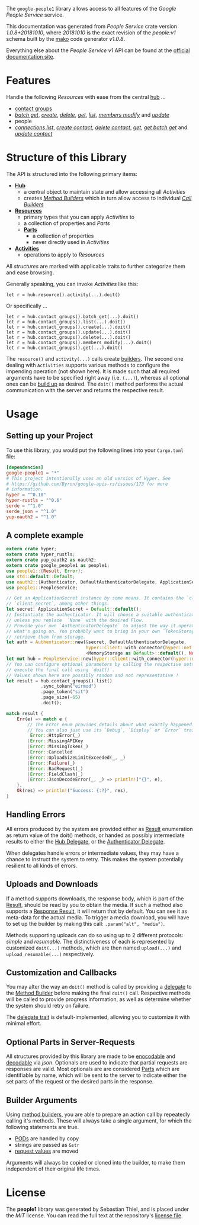 <!---
DO NOT EDIT !
This file was generated automatically from 'src/mako/api/README.md.mako'
DO NOT EDIT !
-->
The `google-people1` library allows access to all features of the *Google People Service* service.

This documentation was generated from *People Service* crate version *1.0.8+20181010*, where *20181010* is the exact revision of the *people:v1* schema built by the [mako](http://www.makotemplates.org/) code generator *v1.0.8*.

Everything else about the *People Service* *v1* API can be found at the
[official documentation site](https://developers.google.com/people/).
# Features

Handle the following *Resources* with ease from the central [hub](https://docs.rs/google-people1/1.0.8+20181010/google_people1/struct.PeopleService.html) ... 

* [contact groups](https://docs.rs/google-people1/1.0.8+20181010/google_people1/struct.ContactGroup.html)
 * [*batch get*](https://docs.rs/google-people1/1.0.8+20181010/google_people1/struct.ContactGroupBatchGetCall.html), [*create*](https://docs.rs/google-people1/1.0.8+20181010/google_people1/struct.ContactGroupCreateCall.html), [*delete*](https://docs.rs/google-people1/1.0.8+20181010/google_people1/struct.ContactGroupDeleteCall.html), [*get*](https://docs.rs/google-people1/1.0.8+20181010/google_people1/struct.ContactGroupGetCall.html), [*list*](https://docs.rs/google-people1/1.0.8+20181010/google_people1/struct.ContactGroupListCall.html), [*members modify*](https://docs.rs/google-people1/1.0.8+20181010/google_people1/struct.ContactGroupMemberModifyCall.html) and [*update*](https://docs.rs/google-people1/1.0.8+20181010/google_people1/struct.ContactGroupUpdateCall.html)
* people
 * [*connections list*](https://docs.rs/google-people1/1.0.8+20181010/google_people1/struct.PeopleConnectionListCall.html), [*create contact*](https://docs.rs/google-people1/1.0.8+20181010/google_people1/struct.PeopleCreateContactCall.html), [*delete contact*](https://docs.rs/google-people1/1.0.8+20181010/google_people1/struct.PeopleDeleteContactCall.html), [*get*](https://docs.rs/google-people1/1.0.8+20181010/google_people1/struct.PeopleGetCall.html), [*get batch get*](https://docs.rs/google-people1/1.0.8+20181010/google_people1/struct.PeopleGetBatchGetCall.html) and [*update contact*](https://docs.rs/google-people1/1.0.8+20181010/google_people1/struct.PeopleUpdateContactCall.html)




# Structure of this Library

The API is structured into the following primary items:

* **[Hub](https://docs.rs/google-people1/1.0.8+20181010/google_people1/struct.PeopleService.html)**
    * a central object to maintain state and allow accessing all *Activities*
    * creates [*Method Builders*](https://docs.rs/google-people1/1.0.8+20181010/google_people1/trait.MethodsBuilder.html) which in turn
      allow access to individual [*Call Builders*](https://docs.rs/google-people1/1.0.8+20181010/google_people1/trait.CallBuilder.html)
* **[Resources](https://docs.rs/google-people1/1.0.8+20181010/google_people1/trait.Resource.html)**
    * primary types that you can apply *Activities* to
    * a collection of properties and *Parts*
    * **[Parts](https://docs.rs/google-people1/1.0.8+20181010/google_people1/trait.Part.html)**
        * a collection of properties
        * never directly used in *Activities*
* **[Activities](https://docs.rs/google-people1/1.0.8+20181010/google_people1/trait.CallBuilder.html)**
    * operations to apply to *Resources*

All *structures* are marked with applicable traits to further categorize them and ease browsing.

Generally speaking, you can invoke *Activities* like this:

```Rust,ignore
let r = hub.resource().activity(...).doit()
```

Or specifically ...

```ignore
let r = hub.contact_groups().batch_get(...).doit()
let r = hub.contact_groups().list(...).doit()
let r = hub.contact_groups().create(...).doit()
let r = hub.contact_groups().update(...).doit()
let r = hub.contact_groups().delete(...).doit()
let r = hub.contact_groups().members_modify(...).doit()
let r = hub.contact_groups().get(...).doit()
```

The `resource()` and `activity(...)` calls create [builders][builder-pattern]. The second one dealing with `Activities` 
supports various methods to configure the impending operation (not shown here). It is made such that all required arguments have to be 
specified right away (i.e. `(...)`), whereas all optional ones can be [build up][builder-pattern] as desired.
The `doit()` method performs the actual communication with the server and returns the respective result.

# Usage

## Setting up your Project

To use this library, you would put the following lines into your `Cargo.toml` file:

```toml
[dependencies]
google-people1 = "*"
# This project intentionally uses an old version of Hyper. See
# https://github.com/Byron/google-apis-rs/issues/173 for more
# information.
hyper = "^0.10"
hyper-rustls = "^0.6"
serde = "^1.0"
serde_json = "^1.0"
yup-oauth2 = "^1.0"
```

## A complete example

```Rust
extern crate hyper;
extern crate hyper_rustls;
extern crate yup_oauth2 as oauth2;
extern crate google_people1 as people1;
use people1::{Result, Error};
use std::default::Default;
use oauth2::{Authenticator, DefaultAuthenticatorDelegate, ApplicationSecret, MemoryStorage};
use people1::PeopleService;

// Get an ApplicationSecret instance by some means. It contains the `client_id` and 
// `client_secret`, among other things.
let secret: ApplicationSecret = Default::default();
// Instantiate the authenticator. It will choose a suitable authentication flow for you, 
// unless you replace  `None` with the desired Flow.
// Provide your own `AuthenticatorDelegate` to adjust the way it operates and get feedback about 
// what's going on. You probably want to bring in your own `TokenStorage` to persist tokens and
// retrieve them from storage.
let auth = Authenticator::new(&secret, DefaultAuthenticatorDelegate,
                              hyper::Client::with_connector(hyper::net::HttpsConnector::new(hyper_rustls::TlsClient::new())),
                              <MemoryStorage as Default>::default(), None);
let mut hub = PeopleService::new(hyper::Client::with_connector(hyper::net::HttpsConnector::new(hyper_rustls::TlsClient::new())), auth);
// You can configure optional parameters by calling the respective setters at will, and
// execute the final call using `doit()`.
// Values shown here are possibly random and not representative !
let result = hub.contact_groups().list()
             .sync_token("eirmod")
             .page_token("sit")
             .page_size(-65)
             .doit();

match result {
    Err(e) => match e {
        // The Error enum provides details about what exactly happened.
        // You can also just use its `Debug`, `Display` or `Error` traits
         Error::HttpError(_)
        |Error::MissingAPIKey
        |Error::MissingToken(_)
        |Error::Cancelled
        |Error::UploadSizeLimitExceeded(_, _)
        |Error::Failure(_)
        |Error::BadRequest(_)
        |Error::FieldClash(_)
        |Error::JsonDecodeError(_, _) => println!("{}", e),
    },
    Ok(res) => println!("Success: {:?}", res),
}

```
## Handling Errors

All errors produced by the system are provided either as [Result](https://docs.rs/google-people1/1.0.8+20181010/google_people1/enum.Result.html) enumeration as return value of 
the doit() methods, or handed as possibly intermediate results to either the 
[Hub Delegate](https://docs.rs/google-people1/1.0.8+20181010/google_people1/trait.Delegate.html), or the [Authenticator Delegate](https://docs.rs/yup-oauth2/*/yup_oauth2/trait.AuthenticatorDelegate.html).

When delegates handle errors or intermediate values, they may have a chance to instruct the system to retry. This 
makes the system potentially resilient to all kinds of errors.

## Uploads and Downloads
If a method supports downloads, the response body, which is part of the [Result](https://docs.rs/google-people1/1.0.8+20181010/google_people1/enum.Result.html), should be
read by you to obtain the media.
If such a method also supports a [Response Result](https://docs.rs/google-people1/1.0.8+20181010/google_people1/trait.ResponseResult.html), it will return that by default.
You can see it as meta-data for the actual media. To trigger a media download, you will have to set up the builder by making
this call: `.param("alt", "media")`.

Methods supporting uploads can do so using up to 2 different protocols: 
*simple* and *resumable*. The distinctiveness of each is represented by customized 
`doit(...)` methods, which are then named `upload(...)` and `upload_resumable(...)` respectively.

## Customization and Callbacks

You may alter the way an `doit()` method is called by providing a [delegate](https://docs.rs/google-people1/1.0.8+20181010/google_people1/trait.Delegate.html) to the 
[Method Builder](https://docs.rs/google-people1/1.0.8+20181010/google_people1/trait.CallBuilder.html) before making the final `doit()` call. 
Respective methods will be called to provide progress information, as well as determine whether the system should 
retry on failure.

The [delegate trait](https://docs.rs/google-people1/1.0.8+20181010/google_people1/trait.Delegate.html) is default-implemented, allowing you to customize it with minimal effort.

## Optional Parts in Server-Requests

All structures provided by this library are made to be [enocodable](https://docs.rs/google-people1/1.0.8+20181010/google_people1/trait.RequestValue.html) and 
[decodable](https://docs.rs/google-people1/1.0.8+20181010/google_people1/trait.ResponseResult.html) via *json*. Optionals are used to indicate that partial requests are responses 
are valid.
Most optionals are are considered [Parts](https://docs.rs/google-people1/1.0.8+20181010/google_people1/trait.Part.html) which are identifiable by name, which will be sent to 
the server to indicate either the set parts of the request or the desired parts in the response.

## Builder Arguments

Using [method builders](https://docs.rs/google-people1/1.0.8+20181010/google_people1/trait.CallBuilder.html), you are able to prepare an action call by repeatedly calling it's methods.
These will always take a single argument, for which the following statements are true.

* [PODs][wiki-pod] are handed by copy
* strings are passed as `&str`
* [request values](https://docs.rs/google-people1/1.0.8+20181010/google_people1/trait.RequestValue.html) are moved

Arguments will always be copied or cloned into the builder, to make them independent of their original life times.

[wiki-pod]: http://en.wikipedia.org/wiki/Plain_old_data_structure
[builder-pattern]: http://en.wikipedia.org/wiki/Builder_pattern
[google-go-api]: https://github.com/google/google-api-go-client

# License
The **people1** library was generated by Sebastian Thiel, and is placed 
under the *MIT* license.
You can read the full text at the repository's [license file][repo-license].

[repo-license]: https://github.com/Byron/google-apis-rsblob/master/LICENSE.md
